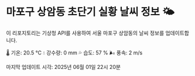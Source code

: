 
# 마포구 상암동 초단기 실황 날씨 정보 🌤️

이 리포지토리는 기상청 API를 사용하여 서울 마포구 상암동의 날씨 정보를 업데이트합니다. 

🌡️ 기온: 20.5 ℃
💧 강수량: 0 mm
💦 습도: 57 %
🌬️ 풍속: 2 m/s

마지막 업데이트 시각: 2025년 06월 01일 22시 20분    
